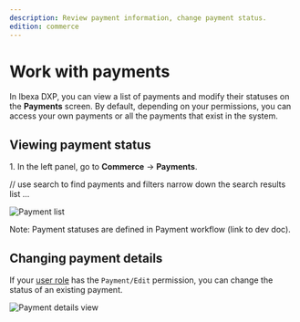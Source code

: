 ```yaml
---
description: Review payment information, change payment status.
edition: commerce
---
```


# Work with payments

In Ibexa DXP, you can view a list of payments and modify their statuses on the **Payments** screen.
By default, depending on your permissions, you can access your own payments or all the payments that exist in the system.

## Viewing payment status

1\. In the left panel, go to **Commerce** -> **Payments**.

// use search to find payments and filters narrow down the search results list
...

![Payment list](img/payment_list.png)

Note: Payment statuses are defined in Payment workflow (link to dev doc).

## Changing payment details

If your [user role](../permission_management/work_with_permissions.md) has the `Payment/Edit` permission, you can change the status of an existing payment. 

![Payment details view](img/payment_list.png)